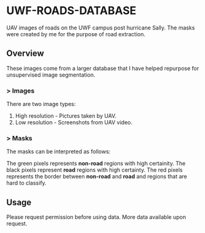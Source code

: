 # UWF-ROADS-DATABASE
UAV images of roads on the UWF campus post hurricane Sally.  The masks were created by me for the purpose of road extraction.

## Overview
These images come from a larger database that I have helped repurpose for unsupervised image segmentation.

### > Images
There are two image types: 

1. High resolution - Pictures taken by UAV.
2. Low resolution - Screenshots from UAV video.

### > Masks
The masks can be interpreted as follows:

The green pixels represents <b>non-road</b> regions with high certainity.  The black pixels represent <b>road</b> regions with high certainty.  The red pixels represents the border between <b>non-road</b> and <b>road</b> and regions that are hard to classify.  


## Usage
Please request permission before using data.  More data available upon request.
